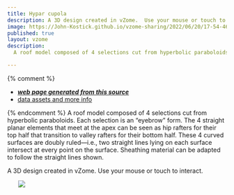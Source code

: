 ```yaml
---
title: Hypar cupola
description: A 3D design created in vZome.  Use your mouse or touch to interact.
image: https://John-Kostick.github.io/vzome-sharing/2022/06/20/17-54-46-Hypar-cupola/Hypar-cupola.png
published: true
layout: vzome
description:
  A roof model composed of 4 selections cut from hyperbolic paraboloids. 

---
```


{% comment %}
 - [***web page generated from this source***](<https://John-Kostick.github.io/vzome-sharing/2022/06/20/Hypar-cupola-17-54-46.html>)
 - [data assets and more info](<https://github.com/John-Kostick/vzome-sharing/tree/main/2022/06/20/17-54-46-Hypar-cupola/>)
 
{% endcomment %}
A roof model composed of 4 selections cut from hyperbolic paraboloids. Each selection is an
“eyebrow” form. The 4 straight planar elements that meet at the apex can be seen as hip
rafters for their top half that transition to valley rafters for their bottom half. These 4 curved
surfaces are doubly ruled—i.e., two straight lines lying on each surface intersect at every point
on the surface. Sheathing material can be adapted to follow the straight lines shown.

A 3D design created in vZome.  Use your mouse or touch to interact.

<vzome-viewer style="width: 87%; height: 60vh; margin: 5%"
       src="https://John-Kostick.github.io/vzome-sharing/2022/06/20/17-54-46-Hypar-cupola/Hypar-cupola.vZome" >
  <img src="https://John-Kostick.github.io/vzome-sharing/2022/06/20/17-54-46-Hypar-cupola/Hypar-cupola.png" />
</vzome-viewer>

